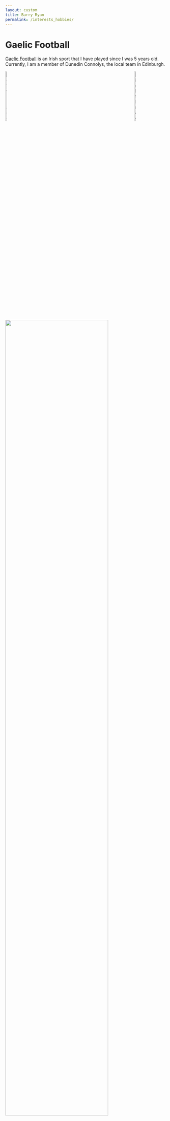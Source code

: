 ```yaml
---
layout: custom
title: Barry Ryan
permalink: /interests_hobbies/
---
```

# Gaelic Football
[Gaelic Football](https://en.wikipedia.org/wiki/Gaelic_football) is an Irish sport that I have played since I was 5 years old. Currently, I am a member of Dunedin Connolys, the local team in Edinburgh. 
<br>

<div style="float: left; margin-right: 10px;">
  <img src="/barryryan/mydocs/IMG_2617.jpg" alt="Left Image" width="20%">
</div>

<div style="float: right; margin-left: 10px;">
  <img src="/barryryan/mydocs/IMG_2792.jpg" alt="Right Image" width="20%">
</div>

<img src="/barryryan/mydocs/gaa3.JPG" width="80%">


# Rugby
I am a keen supporter of both the Munster and Ireland Rugby teams. 

<div style="float: left; margin-right: 10px;">
  <img src="/barryryan/mydocs/IMG_2617.jpg" alt="Left Image" width="20%">
</div>

<div style="float: right; margin-left: 10px;">
  <img src="/barryryan/mydocs/IMG_2792.jpg" alt="Right Image" width="20%">
</div>

<div style="float: left; margin-right: 10px;">
  <img src="/barryryan/mydocs/rugby1.JPG" alt="Left Image" width="20%">
</div>

<div style="float: right; margin-left: 10px;">
    <img src="/barryryan/mydocs/IMG_2617.jpg"alt="Right Image" width="20%">
</div>



# Running
I enjoy running in my spare time. I have completed one marathon, a handful of half marathons and one trail run at the half marathon distance. 

<div style="float: left; margin-right: 10px;">
  <img src="/barryryan/mydocs/run2.JPG" alt="Left Image" width="20%">
</div>

<div style="float: right; margin-left: 10px;">
  <img src="/barryryan/mydocs/IMG_2617.jpg"alt="Right Image" width="20%">
</div>

<div style="float: left; margin-right: 10px;">
  <img src="/barryryan/mydocs/IMG_2617.jpg" alt="Left Image" width="20%">
</div>

<div style="float: right; margin-left: 10px;">
  <img src="/barryryan/mydocs/IMG_2792.jpg" alt="Right Image" width="20%">
</div>

# Music
I enjoy listening to music whenever possible and have a collection of vinyl records. My favourite artists are Kings of Leon, Bruce Springsteen and Hozier. 
<br>
<img  src="/barryryan/mydocs/IMG_4093.jpg" width = "80%">
<br><br>
